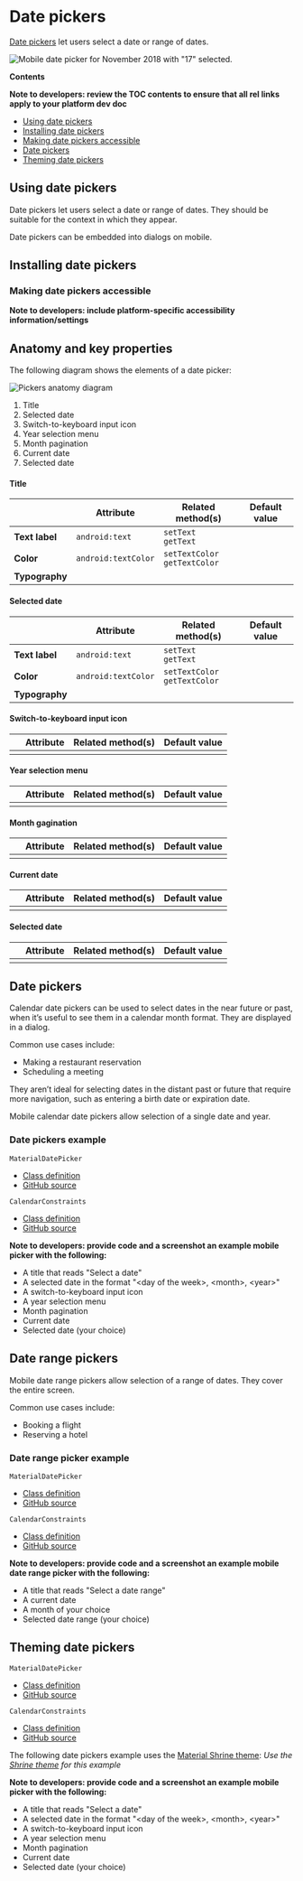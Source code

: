 <!--docs:
title: "Material <component>"
layout: detail
section: components
excerpt: "Date pickers let users select a date or range of dates."
iconId: 
path: /catalog/date-pickers/
-->

# Date pickers

[Date pickers](https://material.io/components/date-pickers) let users select a date or range of dates. 

![Mobile date picker for November 2018 with "17" selected.](assets/pickers_hero.png)

**Contents**

**Note to developers: review the TOC contents to ensure that all rel links apply to your platform dev doc**

* [Using date pickers](#using-date-pickers)
* [Installing date pickers](#installing-date-pickers)
* [Making date pickers accessible](#making-date-pickers-accessible)
* [Date pickers](#mobile-date-pickers)
* [Theming date pickers](#theming-date-pickers)

## Using date pickers

Date pickers let users select a date or range of dates. They should be suitable for the context in which they appear.

Date pickers can be embedded into dialogs on mobile.

## Installing date pickers

### Making date pickers accessible 

**Note to developers: include platform-specific accessibility information/settings**

## Anatomy and key properties

The following diagram shows the elements of a date picker:

![Pickers anatomy diagram](assets/pickers_anatomy.png)

1. Title
2. Selected date
3. Switch-to-keyboard input icon
4. Year selection menu
5. Month pagination
6. Current date
7. Selected date

#### Title
&nbsp;         | Attribute                | Related method(s)                 | Default value
-------------- | ------------------------ | --------------------------------- | -------------
**Text label** | `android:text`           | `setText`<br/>`getText`           | 
**Color**      | `android:textColor`      | `setTextColor`<br/>`getTextColor` | 
**Typography** | | |

#### Selected date

&nbsp;         | Attribute                | Related method(s)                 | Default value
-------------- | ------------------------ | --------------------------------- | -------------
**Text label** | `android:text`           | `setText`<br/>`getText`           | 
**Color**      | `android:textColor`      | `setTextColor`<br/>`getTextColor` | 
**Typography** | | |

#### Switch-to-keyboard input icon


&nbsp;         | Attribute                | Related method(s)                 | Default value
-------------- | ------------------------ | --------------------------------- | -------------
 | | | 

#### Year selection menu


&nbsp;         | Attribute                | Related method(s)                 | Default value
-------------- | ------------------------ | --------------------------------- | -------------
 | | | 

#### Month gagination


&nbsp;         | Attribute                | Related method(s)                 | Default value
-------------- | ------------------------ | --------------------------------- | -------------
 | | | 

#### Current date


&nbsp;         | Attribute                | Related method(s)                 | Default value
-------------- | ------------------------ | --------------------------------- | -------------
 | | | 

#### Selected date


&nbsp;         | Attribute                | Related method(s)                 | Default value
-------------- | ------------------------ | --------------------------------- | -------------
 | | | 

## Date pickers

Calendar date pickers can be used to select dates in the near future or past, when it’s useful to see them in a calendar month format. They are displayed in a dialog.

Common use cases include:

* Making a restaurant reservation
* Scheduling a meeting

They aren’t ideal for selecting dates in the distant past or future that require more navigation, such as entering a birth date or expiration date.

Mobile calendar date pickers allow selection of a single date and year.

### Date pickers example

`MaterialDatePicker`
* [Class definition](https://developer.android.com/reference/com/google/android/material/datepicker/MaterialDatePicker)
* [GitHub source](https://github.com/material-components/material-components-android/tree/master/lib/java/com/google/android/material/datepicker/MaterialDatePicker.java)

`CalendarConstraints`
* [Class definition](https://developer.android.com/reference/com/google/android/material/datepicker/CalendarConstraints)
* [GitHub source](https://github.com/material-components/material-components-android/tree/master/lib/java/com/google/android/material/datepicker/CalendarConstraints.java)

**Note to developers: provide code and a screenshot an example mobile picker with the following:**
* A title that reads "Select a date"
* A selected date in the format "\<day of the week\>, \<month\>, \<year\>"
* A switch-to-keyboard input icon
* A year selection menu
* Month pagination
* Current date
* Selected date (your choice)

## Date range pickers

Mobile date range pickers allow selection of a range of dates. They cover the entire screen.

Common use cases include:

* Booking a flight
* Reserving a hotel

### Date range picker example

`MaterialDatePicker`
* [Class definition](https://developer.android.com/reference/com/google/android/material/datepicker/MaterialDatePicker)
* [GitHub source](https://github.com/material-components/material-components-android/tree/master/lib/java/com/google/android/material/datepicker/MaterialDatePicker.java)

`CalendarConstraints`
* [Class definition](https://developer.android.com/reference/com/google/android/material/datepicker/CalendarConstraints)
* [GitHub source](https://github.com/material-components/material-components-android/tree/master/lib/java/com/google/android/material/datepicker/CalendarConstraints.java)


**Note to developers: provide code and a screenshot an example mobile date range picker with the following:**
* A title that reads "Select a date range"
* A current date
* A month of your choice
* Selected date range (your choice)


## Theming date pickers

`MaterialDatePicker`
* [Class definition](https://developer.android.com/reference/com/google/android/material/datepicker/MaterialDatePicker)
* [GitHub source](https://github.com/material-components/material-components-android/tree/master/lib/java/com/google/android/material/datepicker/MaterialDatePicker.java)

`CalendarConstraints`
* [Class definition](https://developer.android.com/reference/com/google/android/material/datepicker/CalendarConstraints)
* [GitHub source](https://github.com/material-components/material-components-android/tree/master/lib/java/com/google/android/material/datepicker/CalendarConstraints.java)

The following date pickers example uses the [Material Shrine theme](https://material.io/design/material-studies/shrine.html):
_Use the [Shrine theme](https://material.io/design/material-studies/shrine.html) for this example_

**Note to developers: provide code and a screenshot an example mobile picker with the following:**
* A title that reads "Select a date"
* A selected date in the format "\<day of the week\>, \<month\>, \<year\>"
* A switch-to-keyboard input icon
* A year selection menu
* Month pagination
* Current date
* Selected date (your choice)


